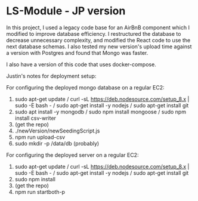 # LS-Module - JP version

In this project, I used a legacy code base for an AirBnB component which I modified to improve database efficiency.
I restructured the database to decrease unnecessary complexity, and modified the React code to use the next database schemas.
I also tested my new version's upload time against a version with Postgres and found that Mongo was faster.

I also have a version of this code that uses docker-compose.


Justin's notes for deployment setup:

For configuring the deployed mongo database on a regular EC2:
1. sudo apt-get update / curl -sL https://deb.nodesource.com/setup_8.x | sudo -E bash - / sudo apt-get install -y nodejs /  sudo apt-get install git
2. sudo apt install -y mongodb / sudo npm install mongoose / sudo npm install csv-writer
3. (get the repo)
4. ./newVersion/newSeedingScript.js
5. npm run upload-csv
6. sudo mkdir -p /data/db (probably)

For configuring the deployed server on a regular EC2:
1. sudo apt-get update / curl -sL https://deb.nodesource.com/setup_8.x | sudo -E bash - / sudo apt-get install -y nodejs /  sudo apt-get install git
2. sudo npm install
3. (get the repo)
4. npm run startboth-p